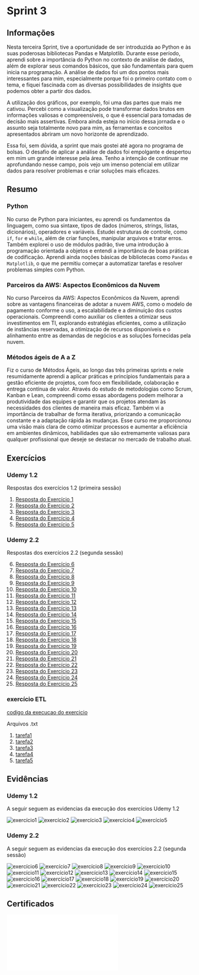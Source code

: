 # Sprint 3

## Informações

Nesta terceira Sprint, tive a oportunidade de ser introduzida ao Python e às suas poderosas bibliotecas Pandas e Matplotlib. Durante esse período, aprendi sobre a importância do Python no contexto de análise de dados, além de explorar seus comandos básicos, que são fundamentais para quem inicia na programação. A análise de dados foi um dos pontos mais interessantes para mim, especialmente porque foi o primeiro contato com o tema, e fiquei fascinada com as diversas possibilidades de insights que podemos obter a partir dos dados.

A utilização dos gráficos, por exemplo, foi uma das partes que mais me cativou. Percebi como a visualização pode transformar dados brutos em informações valiosas e compreensíveis, o que é essencial para tomadas de decisão mais assertivas. Embora ainda esteja no início dessa jornada e o assunto seja totalmente novo para mim, as ferramentas e conceitos apresentados abriram um novo horizonte de aprendizado.

Essa foi, sem dúvida, a sprint que mais gostei até agora no programa de bolsas. O desafio de aplicar a análise de dados foi empolgante e despertou em mim um grande interesse pela área. Tenho a intenção de continuar me aprofundando nesse campo, pois vejo um imenso potencial em utilizar dados para resolver problemas e criar soluções mais eficazes.

## Resumo

### Python

No curso de Python para iniciantes, eu aprendi os fundamentos da linguagem, como sua sintaxe, tipos de dados (números, strings, listas, dicionários), operadores e variáveis. Estudei estruturas de controle, como `if`, `for` e `while`, além de criar funções, manipular arquivos e tratar erros. Também explorei o uso de módulos padrão, tive uma introdução à programação orientada a objetos e entendi a importância de boas práticas de codificação. Aprendi ainda noções básicas de bibliotecas como `Pandas` e `Matplotlib`, o que me permitiu começar a automatizar tarefas e resolver problemas simples com Python.

### Parceiros da AWS: Aspectos Econômicos da Nuvem

No curso Parceiros da AWS: Aspectos Econômicos da Nuvem, aprendi sobre as vantagens financeiras de adotar a nuvem AWS, como o modelo de pagamento conforme o uso, a escalabilidade e a diminuição dos custos operacionais. Compreendi como auxiliar os clientes a otimizar seus investimentos em TI, explorando estratégias eficientes, como a utilização de instâncias reservadas, a otimização de recursos disponíveis e o alinhamento entre as demandas de negócios e as soluções fornecidas pela nuvem.

### Métodos ágeis de A a Z

Fiz o curso de Métodos Ágeis, ao longo das três primeiras sprints e nele resumidamente aprendi a aplicar práticas e princípios fundamentais para a gestão eficiente de projetos, com foco em flexibilidade, colaboração e entrega contínua de valor. Através do estudo de metodologias como Scrum, Kanban e Lean, compreendi como essas abordagens podem melhorar a produtividade das equipes e garantir que os projetos atendam às necessidades dos clientes de maneira mais eficaz. Também vi a importância de trabalhar de forma iterativa, priorizando a comunicação constante e a adaptação rápida às mudanças. Esse curso me proporcionou uma visão mais clara de como otimizar processos e aumentar a eficiência em ambientes dinâmicos, habilidades que são extremamente valiosas para qualquer profissional que deseje se destacar no mercado de trabalho atual.

## Exercícios
### Udemy 1.2

Respostas dos exercícios 1.2 (primeira sessão)

1. [Resposta do Exercício 1](../Sprint3/Exercicios/exercicios1.2/py/ex1.py)
2. [Resposta do Exercício 2](../Sprint3/Exercicios/exercicios1.2/py/ex2.py)
3. [Resposta do Exercício 3](../Sprint3/Exercicios/exercicios1.2/py/ex3.py)  
4. [Resposta do Exercício 4](../Sprint3/Exercicios/exercicios1.2/py/ex4.py) 
5. [Resposta do Exercício 5](../Sprint3/Exercicios/exercicios1.2/py/ex5.py)  

### Udemy 2.2
Respostas dos exercícios 2.2 (segunda sessão)

06. [Resposta do Exercício 6](../Sprint3/Exercicios/exercicios2.2/py/ex6.py)
07. [Resposta do Exercício 7](../Sprint3/Exercicios/exercicios2.2/py/ex7.py)
08. [Resposta do Exercício 8](../Sprint3/Exercicios/exercicios2.2/py/ex8.py)
09. [Resposta do Exercício 9](../Sprint3/Exercicios/exercicios2.2/py/ex9.py)
10. [Resposta do Exercício 10](../Sprint3/Exercicios/exercicios2.2/py/ex10.py)  
11. [Resposta do Exercício 11](../Sprint3/Exercicios/exercicios2.2/py/ex11.py) 
12. [Resposta do Exercício 12](../Sprint3/Exercicios/exercicios2.2/py/ex12.py) 
13. [Resposta do Exercício 13](../Sprint3/Exercicios/exercicios2.2/py/ex13.py) 
14. [Resposta do Exercício 14](../Sprint3/Exercicios/exercicios2.2/py/ex14.py)  
15. [Resposta do Exercício 15](../Sprint3/Exercicios/exercicios2.2/py/ex15.py) 
16. [Resposta do Exercício 16](../Sprint3/Exercicios/exercicios2.2/py/ex16.py)
17. [Resposta do Exercício 17](../Sprint3/Exercicios/exercicios2.2/py/ex17.py)
18. [Resposta do Exercício 18](../Sprint3/Exercicios/exercicios2.2/py/ex18.py)
19. [Resposta do Exercício 19](../Sprint3/Exercicios/exercicios2.2/py/ex19.py)
20. [Resposta do Exercício 20](../Sprint3/Exercicios/exercicios2.2/py/ex20.py)
21. [Resposta do Exercício 21](../Sprint3/Exercicios/exercicios2.2/py/ex21.py)
22. [Resposta do Exercício 22](../Sprint3/Exercicios/exercicios2.2/py/ex22.py)
23. [Resposta do Exercício 23](../Sprint3/Exercicios/exercicios2.2/py/ex23.py)
24. [Resposta do Exercício 24](../Sprint3/Exercicios/exercicios2.2/py/ex24.py)
25. [Resposta do Exercício 25](../Sprint3/Exercicios/exercicios2.2/py/ex25.py)

### exercício ETL


[codigo da execucao do exercicio](../Sprint3/Exercicios/exercicio_etl/exercicioetl.py)

Arquivos .txt 

1. [tarefa1](../Sprint3/Exercicios/exercicio_etl/tarefa1.txt)
2. [tarefa2](../Sprint3/Exercicios/exercicio_etl/tarefa2.txt)
3. [tarefa3](../Sprint3/Exercicios/exercicio_etl/tarefa3.txt)
4. [tarefa4](../Sprint3/Exercicios/exercicio_etl/tarefa4.txt)
5. [tarefa5](../Sprint3/Exercicios/exercicio_etl/tarefa5.txt)

## Evidências

### Udemy 1.2

A seguir seguem as evidencias da execução dos exercícios Udemy 1.2

![exercício1](../Sprint3/Exercicios/exercicios1.2/imagem/ex1.png)
![exercício2](../Sprint3/Exercicios/exercicios1.2/imagem/ex2.png)
![exercício3](../Sprint3/Exercicios/exercicios1.2/imagem/ex3.png)
![exercício4](../Sprint3/Exercicios/exercicios1.2/imagem/ex4.png)
![exercício5](../Sprint3/Exercicios/exercicios1.2/imagem/ex5.png)


### Udemy 2.2

A seguir seguem as evidencias da execução dos exercícios 2.2 (segunda sessão)

![exercício6](../Sprint3/Exercicios/exercicios2.2/imagem/ex6.png)
![exercício7](../Sprint3/Exercicios/exercicios2.2/imagem/ex7.png)
![exercício8](../Sprint3/Exercicios/exercicios2.2/imagem/ex8.png)
![exercício9](../Sprint3/Exercicios/exercicios2.2/imagem/ex9.png)
![exercício10](../Sprint3/Exercicios/exercicios2.2/imagem/ex10.png)
![exercício11](../Sprint3/Exercicios/exercicios2.2/imagem/ex11.png)
![exercício12](../Sprint3/Exercicios/exercicios2.2/imagem/ex12.png)
![exercício13](../Sprint3/Exercicios/exercicios2.2/imagem/ex13.png)
![exercício14](../Sprint3/Exercicios/exercicios2.2/imagem/ex14.png)
![exercício15](../Sprint3/Exercicios/exercicios2.2/imagem/ex15.png)
![exercício16](../Sprint3/Exercicios/exercicios2.2/imagem/ex16.png)
![exercício17](../Sprint3/Exercicios/exercicios2.2/imagem/ex17.png)
![exercício18](../Sprint3/Exercicios/exercicios2.2/imagem/ex18.png)
![exercício19](../Sprint3/Exercicios/exercicios2.2/imagem/ex19.png)
![exercício20](../Sprint3/Exercicios/exercicios2.2/imagem/ex20.png)
![exercício21](../Sprint3/Exercicios/exercicios2.2/imagem/ex21.png)
![exercício22](../Sprint3/Exercicios/exercicios2.2/imagem/ex22.png)
![exercício23](../Sprint3/Exercicios/exercicios2.2/imagem/ex23.png)
![exercício24](../Sprint3/Exercicios/exercicios2.2/imagem/ex24.png)
![exercício25](../Sprint3/Exercicios/exercicios2.2/imagem/ex25.png)


## Certificados
![certificado](../Sprint3/Certificados/awsaspectoseconomicos.pdf)